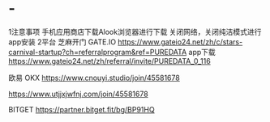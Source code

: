 # -
1注意事项
手机应用商店下载Alook浏览器进行下载
关闭网络，关闭纯洁模式进行app安装
2平台
芝麻开门   GATE.IO
https://www.gateio24.net/zh/c/stars-carnival-startup?ch=referralprogram&ref=PUREDATA
app下载
https://www.gateio24.net/zh/referral/invite/PUREDATA_0_116

欧易     OKX
https://www.cnouyi.studio/join/45581678

https://www.utjjxjwfnj.com/join/45581678

BITGET
https://partner.bitget.fit/bg/BP91HQ


